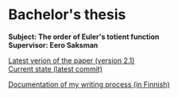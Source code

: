 # Bachelor's thesis

**Subject: The order of Euler's totient function**  
**Supervisor: Eero Saksman**

[Latest verion of the paper (version 2.1)](https://github.com/ellikiiski/Bachelors-thesis-2021-MAT/blob/master/Versiohistoria/version-2.1.pdf)  
[Current state (latest commit)](https://github.com/ellikiiski/Bachelors-thesis-2021-MAT/blob/master/Kehitys/kandi.pdf)

[Documentation of my writing process (in Finnish)](https://github.com/ellikiiski/Bachelors-thesis-2021-MAT/blob/master/Dokumentointi.md)


